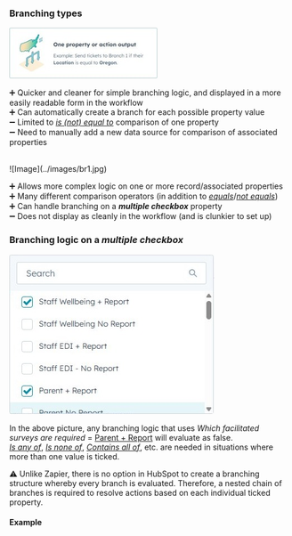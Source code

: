 ### Branching types

![Image](../images/br0.jpg)

➕ Quicker and cleaner for simple branching logic, and displayed in a more easily readable form in the workflow  
➕ Can automatically create a branch for each possible property value  
➖ Limited to <u><i>is (not) equal to</i></u> comparison of one property  
➖ Need to manually add a new data source for comparison of associated properties  

<br>
![Image](../images/br1.jpg)

➕ Allows more complex logic on one or more record/associated properties  
➕ Many different comparison operators (in addition to <u><i>equals</i></u>/<u><i>not equals</i></u>)  
➕ Can handle branching on a ***multiple checkbox*** property  
➖ Does not display as cleanly in the workflow (and is clunkier to set up)  

### Branching logic on a ***multiple checkbox***

![Image](../images/mult.jpg)

In the above picture, any branching logic that uses *Which facilitated surveys are required* = <u>Parent + Report</u> will <span class="red">evaluate as false</span>.  
<u><i>Is any of</i></u>, <u><i>Is none of</i></u>, <u><i>Contains all of</i></u>, etc. are needed in situations where more than one value is ticked.  
 
⚠️ Unlike Zapier, there is no option in HubSpot to create a branching structure whereby every branch is evaluated. Therefore, a nested chain of branches is required to resolve actions based on each individual ticked property.  

#### Example